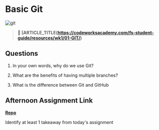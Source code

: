 # Basic Git

![git](https://git-scm.com/images/branching-illustration@2x.png)

> **📖 [ARTICLE_TITLE(https://codeworksacademy.com/fs-student-guide/resources/wk1/01-GIT/)**

## Questions

1. In your own words, why do we use Git?

2. What are the benefits of having multiple branches?

3. What is the difference between Git and GitHub

## Afternoon Assignment Link

**[Repo](https://github.com/{{ghname}}/<ASSIGNMENT_REPO>)**

Identify at least 1 takeaway from today's assignment
